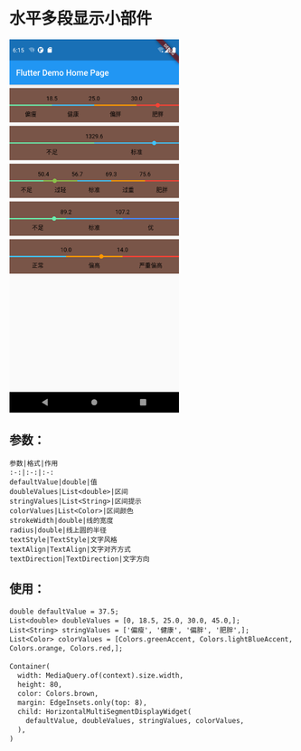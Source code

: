 # 水平多段显示小部件

<img src="./screenshot/Screenshot_1606210471.png"  height="660" width="300">

## 参数：

    参数|格式|作用
    :-:|:-:|:-:
    defaultValue|double|值
    doubleValues|List<double>|区间
    stringValues|List<String>|区间提示
    colorValues|List<Color>|区间颜色
    strokeWidth|double|线的宽度
    radius|double|线上圆的半径
    textStyle|TextStyle|文字风格
    textAlign|TextAlign|文字对齐方式
    textDirection|TextDirection|文字方向
    
## 使用：

    double defaultValue = 37.5;
    List<double> doubleValues = [0, 18.5, 25.0, 30.0, 45.0,];
    List<String> stringValues = ['偏瘦', '健康', '偏胖', '肥胖',];
    List<Color> colorValues = [Colors.greenAccent, Colors.lightBlueAccent, Colors.orange, Colors.red,];
      
    Container(
      width: MediaQuery.of(context).size.width,
      height: 80,
      color: Colors.brown,
      margin: EdgeInsets.only(top: 8),
      child: HorizontalMultiSegmentDisplayWidget(
        defaultValue, doubleValues, stringValues, colorValues,
      ),
    )
